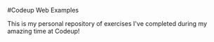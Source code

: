 #Codeup Web Examples

This is my personal repository of exercises I've completed during my amazing time at Codeup!